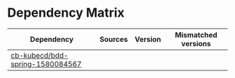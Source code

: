 # Dependency Matrix

Dependency | Sources | Version | Mismatched versions
---------- | ------- | ------- | -------------------
[cb-kubecd/bdd-spring-1580084567](https://github.com/cb-kubecd/bdd-spring-1580084567.git) |  | []() | 
